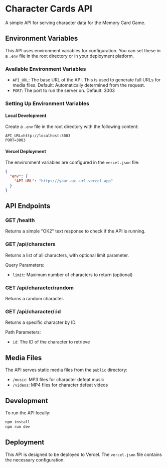 # Character Cards API

A simple API for serving character data for the Memory Card Game.

## Environment Variables

This API uses environment variables for configuration. You can set these in a `.env` file in the root directory or in your deployment platform.

### Available Environment Variables

- `API_URL`: The base URL of the API. This is used to generate full URLs for media files. Default: Automatically determined from the request.
- `PORT`: The port to run the server on. Default: 3003

### Setting Up Environment Variables

#### Local Development

Create a `.env` file in the root directory with the following content:

```
API_URL=http://localhost:3003
PORT=3003
```

#### Vercel Deployment

The environment variables are configured in the `vercel.json` file:

```json
{
  "env": {
    "API_URL": "https://your-api-url.vercel.app"
  }
}
```

## API Endpoints

### GET /health

Returns a simple "OK2" text response to check if the API is running.

### GET /api/characters

Returns a list of all characters, with optional limit parameter.

Query Parameters:
- `limit`: Maximum number of characters to return (optional)

### GET /api/character/random

Returns a random character.

### GET /api/character/:id

Returns a specific character by ID.

Path Parameters:
- `id`: The ID of the character to retrieve

## Media Files

The API serves static media files from the `public` directory:

- `/music`: MP3 files for character defeat music
- `/videos`: MP4 files for character defeat videos

## Development

To run the API locally:

```bash
npm install
npm run dev
```

## Deployment

This API is designed to be deployed to Vercel. The `vercel.json` file contains the necessary configuration. 